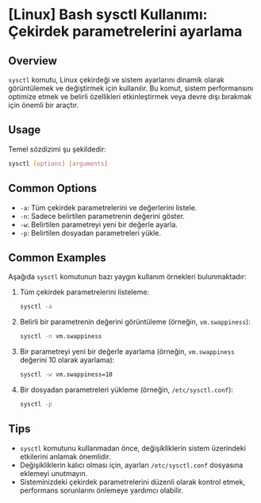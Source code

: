 # [Linux] Bash sysctl Kullanımı: Çekirdek parametrelerini ayarlama

## Overview
`sysctl` komutu, Linux çekirdeği ve sistem ayarlarını dinamik olarak görüntülemek ve değiştirmek için kullanılır. Bu komut, sistem performansını optimize etmek ve belirli özellikleri etkinleştirmek veya devre dışı bırakmak için önemli bir araçtır.

## Usage
Temel sözdizimi şu şekildedir:
```bash
sysctl [options] [arguments]
```

## Common Options
- `-a`: Tüm çekirdek parametrelerini ve değerlerini listele.
- `-n`: Sadece belirtilen parametrenin değerini göster.
- `-w`: Belirtilen parametreyi yeni bir değerle ayarla.
- `-p`: Belirtilen dosyadan parametreleri yükle.

## Common Examples
Aşağıda `sysctl` komutunun bazı yaygın kullanım örnekleri bulunmaktadır:

1. Tüm çekirdek parametrelerini listeleme:
   ```bash
   sysctl -a
   ```

2. Belirli bir parametrenin değerini görüntüleme (örneğin, `vm.swappiness`):
   ```bash
   sysctl -n vm.swappiness
   ```

3. Bir parametreyi yeni bir değerle ayarlama (örneğin, `vm.swappiness` değerini 10 olarak ayarlama):
   ```bash
   sysctl -w vm.swappiness=10
   ```

4. Bir dosyadan parametreleri yükleme (örneğin, `/etc/sysctl.conf`):
   ```bash
   sysctl -p
   ```

## Tips
- `sysctl` komutunu kullanmadan önce, değişikliklerin sistem üzerindeki etkilerini anlamak önemlidir.
- Değişikliklerin kalıcı olması için, ayarları `/etc/sysctl.conf` dosyasına eklemeyi unutmayın.
- Sisteminizdeki çekirdek parametrelerini düzenli olarak kontrol etmek, performans sorunlarını önlemeye yardımcı olabilir.